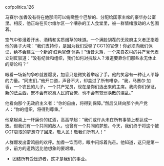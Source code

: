 cofpolitics.126

马赛尔·加香没有待在他那间可以俯瞰整个巴黎的、分配给国家主席的豪华办公室里。相反，他正站在贝尔维尔区一个嘈杂的工人食堂里，被一群情绪激动的人包围着。

空气中弥漫着汗水、酒精和劣质烟草的味道。一个满脸胡茬的无政府主义者正指着他的鼻子大喊：“我们支持你，是因为我们受够了CGT的官僚！你必须向我们保证，绝不会建立一个新的‘红色官僚’体系！”话音未落，一个来自农村的共产党代表立刻反驳道：“没有纪律和组织，我们如何对抗敌人？难道要靠你们那些永无休止的辩论吗？”

眼看一场新的争吵就要爆发，加香只是微笑着举起了手。他的笑容有一种让人平静的力量。“同志们，”他开口道，声音不大，却盖过了所有嘈杂，“我，马赛尔·加香，一个农民的儿子，一个共产党员，现在是你们选出来的主席。我向你们保证，新的法兰西，既不会有脱离人民的官僚，也不会有软弱涣散的混乱。”

他看向那个无政府主义者：“你的自由，将得到保障。”然后又转向那个共产党人：“你的组织，将得到尊重。”

他拿起桌上一杯廉价的红酒，高高举起：“我们或许从未在所有事情上都达成一致。但我们有一个共同的敌人，也曾有一个共同的梦想。今天，我们终于将这个被CGT窃取的梦想夺了回来。敬人民！敬我们所有人！”

人群爆发出雷鸣般的欢呼。加香一饮而尽，眼中闪烁着光芒。他知道，这只是第一步，前方的道路远比他想象的要艰难。

* 团结所有受压迫者，这才是我们的事业。